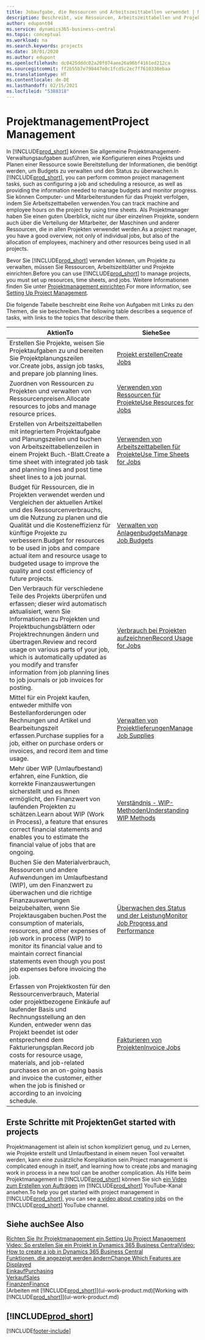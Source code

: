 ```yaml
---
title: Jobaufgabe, die Ressourcen und Arbeitszeittabellen verwendet | Microsoft Docs
description: Beschreibt, wie Ressourcen, Arbeitszeittabellen und Projekte genutzt werden, um Projekte zu verwalten.
author: edupont04
ms.service: dynamics365-business-central
ms.topic: conceptual
ms.workload: na
ms.search.keywords: projects
ms.date: 10/01/2020
ms.author: edupont
ms.openlocfilehash: dc0425dddc02a20f074aee26a96bf4161ed212ca
ms.sourcegitcommit: ff2b55b7e790447e0c1fcd5c2ec7f7610338ebaa
ms.translationtype: HT
ms.contentlocale: de-DE
ms.lasthandoff: 02/15/2021
ms.locfileid: "5388318"
---
```

# <a name="project-management"></a><span data-ttu-id="5f04f-103">Projektmanagement</span><span class="sxs-lookup"><span data-stu-id="5f04f-103">Project Management</span></span>
<span data-ttu-id="5f04f-104">In [!INCLUDE[prod_short](includes/prod_short.md)] können Sie allgemeine Projektmanagement-Verwaltungsaufgaben ausführen, wie Konfigurieren eines Projekts und Planen einer Ressource sowie Bereitstellung der Informationen, die benötigt werden, um Budgets zu verwalten und den Status zu überwachen.</span><span class="sxs-lookup"><span data-stu-id="5f04f-104">In [!INCLUDE[prod_short](includes/prod_short.md)], you can perform common project management tasks, such as configuring a job and scheduling a resource, as well as providing the information needed to manage budgets and monitor progress.</span></span> <span data-ttu-id="5f04f-105">Sie können Computer- und Mitarbeiterstunden für das Projekt verfolgen, indem Sie Arbeitszeittabellen verwenden.</span><span class="sxs-lookup"><span data-stu-id="5f04f-105">You can track machine and employee hours on the project by using time sheets.</span></span> <span data-ttu-id="5f04f-106">Als Projektmanager haben Sie einen guten Überblick, nicht nur über einzelnen Projekte, sondern auch über die Verteilung der Mitarbeiter, der Maschinen und anderer Ressourcen, die in allen Projekten verwendet werden.</span><span class="sxs-lookup"><span data-stu-id="5f04f-106">As a project manager, you have a good overview, not only of individual jobs, but also of the allocation of employees, machinery and other resources being used in all projects.</span></span>

<span data-ttu-id="5f04f-107">Bevor Sie [!INCLUDE[prod_short](includes/prod_short.md)] verwnden können, um Projekte zu verwalten, müssen Sie Ressourcen, Arbeitszeitblätter und Projekte einrichten.</span><span class="sxs-lookup"><span data-stu-id="5f04f-107">Before you can use [!INCLUDE[prod_short](includes/prod_short.md)] to manage projects, you must set up resources, time sheets, and jobs.</span></span> <span data-ttu-id="5f04f-108">Weitere Informationen finden Sie unter [Projektmanagement einrichten](projects-setup-projects.md).</span><span class="sxs-lookup"><span data-stu-id="5f04f-108">For more information, see [Setting Up Project Management](projects-setup-projects.md).</span></span>  

<span data-ttu-id="5f04f-109">Die folgende Tabelle beschreibt eine Reihe von Aufgaben mit Links zu den Themen, die sie beschreiben.</span><span class="sxs-lookup"><span data-stu-id="5f04f-109">The following table describes a sequence of tasks, with links to the topics that describe them.</span></span>

| <span data-ttu-id="5f04f-110">Aktion</span><span class="sxs-lookup"><span data-stu-id="5f04f-110">To</span></span> | <span data-ttu-id="5f04f-111">Siehe</span><span class="sxs-lookup"><span data-stu-id="5f04f-111">See</span></span> |
| --- | --- |
| <span data-ttu-id="5f04f-112">Erstellen Sie Projekte, weisen Sie Projektaufgaben zu und bereiten Sie Projektplanungszeilen vor.</span><span class="sxs-lookup"><span data-stu-id="5f04f-112">Create jobs, assign job tasks, and prepare job planning lines.</span></span> |[<span data-ttu-id="5f04f-113">Projekt erstellen</span><span class="sxs-lookup"><span data-stu-id="5f04f-113">Create Jobs</span></span>](projects-how-create-jobs.md) |
| <span data-ttu-id="5f04f-114">Zuordnen von Ressourcen zu Projekten und verwalten von Ressourcenpreisen.</span><span class="sxs-lookup"><span data-stu-id="5f04f-114">Allocate resources to jobs and manage resource prices.</span></span> |[<span data-ttu-id="5f04f-115">Verwenden von Ressourcen für Projekte</span><span class="sxs-lookup"><span data-stu-id="5f04f-115">Use Resources for Jobs</span></span>](projects-how-use-resources.md) |
| <span data-ttu-id="5f04f-116">Erstellen von Arbeitszeittabellen mit integriertem Projektaufgabe und Planungszeilen und buchen von Arbeitszeittabellenzeilen in einem Projekt Buch.-Blatt.</span><span class="sxs-lookup"><span data-stu-id="5f04f-116">Create a time sheet with integrated job task and planning lines and post time sheet lines to a job journal.</span></span> |[<span data-ttu-id="5f04f-117">Verwenden von Arbeitszeittabellen für Projekte</span><span class="sxs-lookup"><span data-stu-id="5f04f-117">Use Time Sheets for Jobs</span></span>](projects-how-use-time-sheets.md) |
| <span data-ttu-id="5f04f-118">Budget für Ressourcen, die in Projekten verwendet werden und Vergleichen der aktuellen Artikel und des Ressourcenverbrauchs, um die Nutzung zu planen und die Qualität und die Kosteneffizienz für künftige Projekte zu verbessern.</span><span class="sxs-lookup"><span data-stu-id="5f04f-118">Budget for resources to be used in jobs and compare actual item and resource usage to budgeted usage to improve the quality and cost efficiency of future projects.</span></span> |[<span data-ttu-id="5f04f-119">Verwalten von Anlagenbudgets</span><span class="sxs-lookup"><span data-stu-id="5f04f-119">Manage Job Budgets</span></span>](projects-how-manage-budgets.md) |
| <span data-ttu-id="5f04f-120">Den Verbrauch für verschiedene Teile des Projekts überprüfen und erfassen; dieser wird automatisch aktualisiert, wenn Sie Informationen zu Projekten und Projektbuchungsblättern oder Projektrechnungen ändern und übertragen.</span><span class="sxs-lookup"><span data-stu-id="5f04f-120">Review and record usage on various parts of your job, which is automatically updated as you modify and transfer information from job planning lines to job journals or job invoices for posting.</span></span> |[<span data-ttu-id="5f04f-121">Verbrauch bei Projekten aufzeichnen</span><span class="sxs-lookup"><span data-stu-id="5f04f-121">Record Usage for Jobs</span></span>](projects-how-record-job-usage.md) |
| <span data-ttu-id="5f04f-122">Mittel für ein Projekt kaufen, entweder mithilfe von Bestellanforderungen oder Rechnungen und Artikel und Bearbeitungszeit erfassen.</span><span class="sxs-lookup"><span data-stu-id="5f04f-122">Purchase supplies for a job, either on purchase orders or invoices, and record item and time usage.</span></span> |[<span data-ttu-id="5f04f-123">Verwalten von Projektlieferungen</span><span class="sxs-lookup"><span data-stu-id="5f04f-123">Manage Job Supplies</span></span>](projects-how-manage-project-supplies.md) |
| <span data-ttu-id="5f04f-124">Mehr über WIP (Umlaufbestand) erfahren, eine Funktion, die korrekte Finanzauswertungen sicherstellt und es Ihnen ermöglicht, den Finanzwert von laufenden Projekten zu schätzen.</span><span class="sxs-lookup"><span data-stu-id="5f04f-124">Learn about WIP (Work in Process), a feature that ensures correct financial statements and enables you to estimate the financial value of jobs that are ongoing.</span></span> |[<span data-ttu-id="5f04f-125">Verständnis - WIP-Methoden</span><span class="sxs-lookup"><span data-stu-id="5f04f-125">Understanding WIP Methods</span></span>](projects-understanding-wip.md) |
| <span data-ttu-id="5f04f-126">Buchen Sie den Materialverbrauch, Ressourcen und andere Aufwendungen im Umlaufbestand (WIP), um den Finanzwert zu überwachen und die richtige Finanzauswertungen beizubehalten, wenn Sie Projektausgaben buchen.</span><span class="sxs-lookup"><span data-stu-id="5f04f-126">Post the consumption of materials, resources, and other expenses of job work in process (WIP) to monitor its financial value and to maintain correct financial statements even though you post job expenses before invoicing the job.</span></span> |[<span data-ttu-id="5f04f-127">Überwachen des Status und der Leistung</span><span class="sxs-lookup"><span data-stu-id="5f04f-127">Monitor Job Progress and Performance</span></span>](projects-how-monitor-progress-performance.md) |
| <span data-ttu-id="5f04f-128">Erfassen von Projektkosten für den Ressourcenverbrauch, Material oder projektbezogene Einkäufe auf laufender Basis und Rechnungsstellung an den Kunden, entweder wenn das Projekt beendet ist oder entsprechend dem Fakturierungsplan.</span><span class="sxs-lookup"><span data-stu-id="5f04f-128">Record job costs for resource usage, materials, and job-related purchases on an on-going basis and invoice the customer, either when the job is finished or according to an invoicing schedule.</span></span> |[<span data-ttu-id="5f04f-129">Fakturieren von Projekten</span><span class="sxs-lookup"><span data-stu-id="5f04f-129">Invoice Jobs</span></span>](projects-how-invoice-jobs.md) |

## <a name="get-started-with-projects"></a><span data-ttu-id="5f04f-130">Erste Schritte mit Projekten</span><span class="sxs-lookup"><span data-stu-id="5f04f-130">Get started with projects</span></span>

<span data-ttu-id="5f04f-131">Projektmanagement ist allein ist schon kompliziert genug, und zu Lernen, wie Projekte erstellt und Umlaufbestand in einem neuen Tool verwaltet werden, kann eine zusätzliche Komplikation sein.</span><span class="sxs-lookup"><span data-stu-id="5f04f-131">Project management is complicated enough in itself, and learning how to create jobs and managing work in process in a new tool can be another complication.</span></span> <span data-ttu-id="5f04f-132">Als Hilfe beim Projektmanagement in [!INCLUDE[prod_short](includes/prod_short.md)] können Sie sich [ein Video zum Erstellen von Aufträgen](https://www.youtube.com/watch?v=VqaPWr7BWmw) im [!INCLUDE[prod_short](includes/prod_short.md)] YouTube-Kanal ansehen.</span><span class="sxs-lookup"><span data-stu-id="5f04f-132">To help you get started with project management in [!INCLUDE[prod_short](includes/prod_short.md)], you can see [a video about creating jobs](https://www.youtube.com/watch?v=VqaPWr7BWmw) on the [!INCLUDE[prod_short](includes/prod_short.md)] YouTube channel.</span></span>  

## <a name="see-also"></a><span data-ttu-id="5f04f-133">Siehe auch</span><span class="sxs-lookup"><span data-stu-id="5f04f-133">See Also</span></span>

[<span data-ttu-id="5f04f-134">Richten Sie Ihr Projektmanagement ein.</span><span class="sxs-lookup"><span data-stu-id="5f04f-134">Setting Up Project Management</span></span>](projects-setup-projects.md)  
[<span data-ttu-id="5f04f-135">Video: So erstellen Sie ein Projekt in Dynamics 365 Business Central</span><span class="sxs-lookup"><span data-stu-id="5f04f-135">Video: How to create a job in Dynamics 365 Business Central</span></span>](https://www.youtube.com/watch?v=VqaPWr7BWmw)  
[<span data-ttu-id="5f04f-136">Funktionen, die angezeigt werden ändern</span><span class="sxs-lookup"><span data-stu-id="5f04f-136">Change Which Features are Displayed</span></span>](ui-experiences.md)  
[<span data-ttu-id="5f04f-137">Einkauf</span><span class="sxs-lookup"><span data-stu-id="5f04f-137">Purchasing</span></span>](purchasing-manage-purchasing.md)  
[<span data-ttu-id="5f04f-138">Verkauf</span><span class="sxs-lookup"><span data-stu-id="5f04f-138">Sales</span></span>](sales-manage-sales.md)  
[<span data-ttu-id="5f04f-139">Finanzen</span><span class="sxs-lookup"><span data-stu-id="5f04f-139">Finance</span></span>](finance.md)  
<span data-ttu-id="5f04f-140">[Arbeiten mit [!INCLUDE[prod_short](includes/prod_short.md)]](ui-work-product.md)</span><span class="sxs-lookup"><span data-stu-id="5f04f-140">[Working with [!INCLUDE[prod_short](includes/prod_short.md)]](ui-work-product.md)</span></span>  

## [!INCLUDE[prod_short](includes/free_trial_md.md)]  


[!INCLUDE[footer-include](includes/footer-banner.md)]